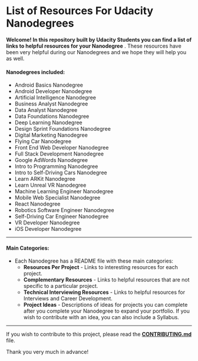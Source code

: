 # List of Resources For Udacity Nanodegrees

**Welcome! In this repository built by  Udacity Students you can find a list of links to helpful resources for your Nanodegree** . These resources have been very helpful during our Nanodegrees and we hope they will help you as well.

#### Nanodegrees included:
- Android Basics Nanodegree
- Android Developer Nanodegree
- Artificial Intelligence Nanodegree
- Business Analyst Nanodegree
- Data Analyst Nanodegree 
- Data Foundations Nanodegree
- Deep Learning Nanodegree
- Design Sprint Foundations Nanodegree
- Digital Marketing Nanodegree
- Flying Car Nanodegree
- Front End Web Developer Nanodegree
- Full Stack Development Nanodegree
- Google AdWords Nanodegree
- Intro to Programming Nanodegree
- Intro to Self-Driving Cars Nanodegree
- Learn ARKit Nanodegree
- Learn Unreal VR Nanodegree
- Machine Learning Engineer Nanodegree
- Mobile Web Specialist Nanodegree
- React Nanodegree
- Robotics Software Engineer Nanodegree
- Self-Driving Car Engineer Nanodegree
- VR Developer Nanodegree
- iOS Developer Nanodegree

---

#### Main Categories:

- Each Nanodegree has a README file with these main categories:
     - **Resources Per Project** - Links to interesting resources for each project.
     - **Complementary Resources** - Links to helpful resources that are not specific to a particular project.
     - **Technical Interviewing Resources** - Links to helpful resources for Interviews and Career Development.
     - **Project Ideas** - Descriptions of ideas for projects you can complete after you complete your Nanodegree to expand your portfolio. If you wish to contribute with an idea, you can also include a Syllabus.

---
If you wish to contribute to this project, please read the [**CONTRIBUTING.md**](CONTRIBUTING.md) file. 

Thank you very much in advance!
